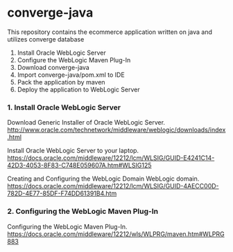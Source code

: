 # converge-java
This repository contains the ecommerce application written on java and utilizes converge database

1.    Install Oracle WebLogic Server
2.    Configure the WebLogic Maven Plug-In
3.    Download converge-java
4.    Import converge-java/pom.xml to IDE
5.    Pack the application by maven
6.    Deploy the application to WebLogic Server

### 1. Install Oracle WebLogic Server

Download Generic Installer of Oracle WebLogic Server.   
http://www.oracle.com/technetwork/middleware/weblogic/downloads/index.html   

Install Oracle WebLogic Server to your laptop.   
https://docs.oracle.com/middleware/12212/lcm/WLSIG/GUID-E4241C14-42D3-4053-8F83-C748E059607A.htm#WLSIG125   

Creating and Configuring the WebLogic Domain WebLogic domain.   
https://docs.oracle.com/middleware/12212/lcm/WLSIG/GUID-4AECC00D-782D-4E77-85DF-F74DD61391B4.htm

### 2. Configuring the WebLogic Maven Plug-In
Configuring the WebLogic Maven Plug-In.   
https://docs.oracle.com/middleware/12212/wls/WLPRG/maven.htm#WLPRG883
